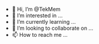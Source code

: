 - 👋 Hi, I’m @TekMem
- 👀 I’m interested in ...
- 🌱 I’m currently learning ...
- 💞️ I’m looking to collaborate on ...
- 📫 How to reach me ...

<!---
TekMem/TekMem is a ✨ special ✨ repository because its `README.md` (this file) appears on your GitHub profile.
You can click the Preview link to take a look at your changes.
--->
